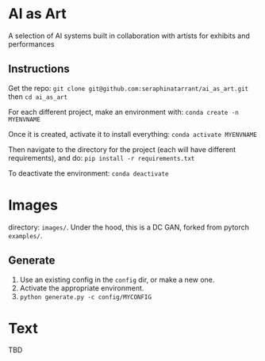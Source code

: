 # AI as Art
A selection of AI systems built in collaboration with artists for exhibits and performances

## Instructions
Get the repo:
`git clone git@github.com:seraphinatarrant/ai_as_art.git`
then `cd ai_as_art`

For each different project, make an environment with:
`conda create -n MYENVNAME`

Once it is created, activate it to install everything:
`conda activate MYENVNAME`

Then navigate to the directory for the project (each will have different requirements), and do:
`pip install -r requirements.txt`

To deactivate the environment: `conda deactivate`

# Images
directory: `images/`.
Under the hood, this is a DC GAN, forked from pytorch `examples/`.
 
## Generate
1. Use an existing config in the `config` dir, or make a new one. 
2. Activate the appropriate environment.
3. `python generate.py -c config/MYCONFIG` 

# Text
TBD

